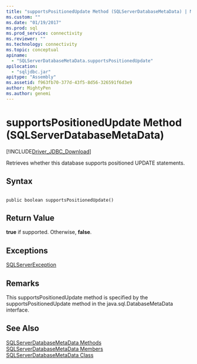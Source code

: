 ```yaml
---
title: "supportsPositionedUpdate Method (SQLServerDatabaseMetaData) | Microsoft Docs"
ms.custom: ""
ms.date: "01/19/2017"
ms.prod: sql
ms.prod_service: connectivity
ms.reviewer: ""
ms.technology: connectivity
ms.topic: conceptual
apiname: 
  - "SQLServerDatabaseMetaData.supportsPositionedUpdate"
apilocation: 
  - "sqljdbc.jar"
apitype: "Assembly"
ms.assetid: f963fb70-377d-43f5-8d56-326591f6d3e9
author: MightyPen
ms.author: genemi
---
```

# supportsPositionedUpdate Method (SQLServerDatabaseMetaData)
[!INCLUDE[Driver_JDBC_Download](../../../includes/driver_jdbc_download.md)]

  Retrieves whether this database supports positioned UPDATE statements.  
  
## Syntax  
  
```  
  
public boolean supportsPositionedUpdate()  
```  
  
## Return Value  
 **true** if supported. Otherwise, **false**.  
  
## Exceptions  
 [SQLServerException](../../../connect/jdbc/reference/sqlserverexception-class.md)  
  
## Remarks  
 This supportsPositionedUpdate method is specified by the supportsPositionedUpdate method in the java.sql.DatabaseMetaData interface.  
  
## See Also  
 [SQLServerDatabaseMetaData Methods](../../../connect/jdbc/reference/sqlserverdatabasemetadata-methods.md)   
 [SQLServerDatabaseMetaData Members](../../../connect/jdbc/reference/sqlserverdatabasemetadata-members.md)   
 [SQLServerDatabaseMetaData Class](../../../connect/jdbc/reference/sqlserverdatabasemetadata-class.md)  
  
  
